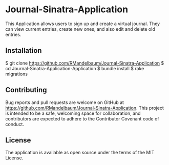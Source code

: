 # Journal-Sinatra-Application

This Application allows users to sign up and create a virtual journal. They can view current entries, create new ones, and also edit and delete old entries.

## Installation

$ git clone https://github.com/RMandelbaum/Journal-Sinatra-Application
$ cd Journal-Sinatra-Application-Application
$ bundle install
$ rake migrations

## Contributing

Bug reports and pull requests are welcome on GitHub at
https://github.com/RMandelbaum/Journal-Sinatra-Application.
This project is intended to be a safe, welcoming space for collaboration, and contributors are expected to adhere to the Contributor Covenant code of conduct.

## License

The application is available as open source under the terms of the MIT License.

